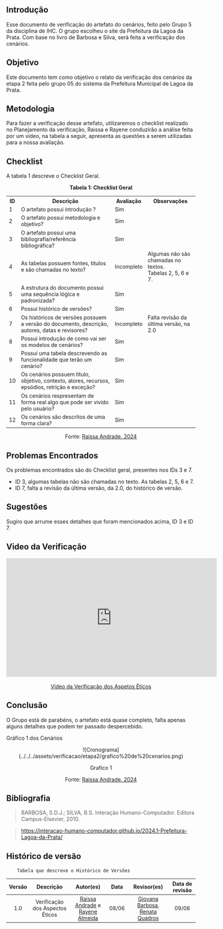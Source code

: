 ## Introdução 
Esse documento de verificação do artefato do cenários, feito pelo Grupo 5 da disciplina de IHC. O grupo escolheu o site da Prefeitura da Lagoa da Prata. Com base no livro de Barbosa e Silva, será feita a verificação dos cenários.
## Objetivo 
Este documento tem como objetivo o relato da verificação dos cenários da etapa 2 feita pelo grupo 05 do sistema da Prefeitura Municipal de Lagoa da Prata.
## Metodologia 
Para fazer a verificação desse artefato, utilizaremos o checklist realizado no Planejamento da verificação, Raissa e Rayene conduzirão a análise feita por um vídeo, na tabela a seguir, apresenta as questões a serem utilizadas para a nossa avaliação.


## Checklist 

A tabela 1 descreve o Checklist Geral.
<center>
    <p><strong>Tabela 1: Checklist Geral</strong></p>
    <table>
        <tr>
            <th>ID</th>
            <th>Descrição</th>
            <th>Avaliação</th>
            <th>Observações</th>
        </tr>
        <tr>
            <td>1</td>
            <td>O artefato possui introdução ?</td>
            <td>Sim</td>
            <td></td>
        </tr>
        <tr>
            <td>2</td>
            <td>O artefato possui metodologia e objetivo?</td>
            <td>Sim</td>
            <td></td>
        </tr>
        <tr>
            <td>3</td>
            <td>O artefato possui uma bibliografia/referência bibliográfica?</td>
            <td>Sim</td>
            <td></td>
        </tr>
        <tr>
            <td>4</td>
            <td>As tabelas possuem fontes, títulos e são chamadas no texto?</td>
            <td>Incompleto</td>
            <td>Algumas não são chamadas no textos. <br> Tabelas 2, 5, 6 e 7.</td>
        </tr>
        <tr>
            <td>5</td>
            <td>A estrutura do documento possui uma sequência lógica e padronizada?</td>
            <td>Sim</td>
            <td></td>
        </tr>
        <tr>
            <td>6</td>
            <td>Possui histórico de versões?</td>
            <td>Sim</td>
            <td></td>
        </tr>
        <tr>
            <td>7</td>
            <td>Os históricos de versões possuem a versão do documento, descrição, autores, datas e revisores?</td>
            <td>Incompleto</td>
            <td>Falta revisão da última versão, na 2.0</td>
        </tr>
        <tr>
            <td>8</td>
            <td>Possui introdução de como vai ser os modelos de cenários?</td>
            <td>Sim</td>
            <td></td>
        </tr>
        <tr>
            <td>9</td>
            <td>Possui uma tabela descrevendo as funcionalidade que terão um cenário?</td>
            <td>Sim</td>
            <td></td>
        </tr>
        <tr>
            <td>10</td>
            <td>Os cenários possuem título, objetivo, contexto, atores, recursos, epsódios, retrição e exceção?</td>
            <td>Sim</td>
            <td></td>
        </tr>
        <tr>
            <td>11</td>
            <td>Os cenários respresentam de forma real algo que pode ser vivido pelo usuário?</td>
            <td>Sim</td>
            <td></td>
        </tr>
        <tr>
            <td>12</td>
            <td>Os cenários são descritos de uma forma clara?</td>
            <td>Sim</td>
            <td></td>
        </tr>
    </table>
<p>Fonte: <a href="https://github.com/RaissaAndradeS">Raissa Andrade. 2024</a></p> 
</center>

## Problemas Encontrados

Os problemas encontrados são do Checklist geral, presentes nos IDs 3 e 7.
- ID 3, algumas tabelas não são chamadas no texto. As tabelas 2, 5, 6 e 7.
- ID 7, falta a revisão da última versão, da 2.0, do histórico de versão.

## Sugestões 

Sugiro que arrume esses detalhes que foram mencionados acima, ID 3 e ID 7.

## Video da Verificação

<p style="text-align: center">
    <iframe width="560" height="315" src="https://www.youtube.com/embed/OXLHk_iXPeE " title="YouTube video player" frameborder="0" allow="accelerometer; autoplay; clipboard-write; encrypted-media; gyroscope; picture-in-picture" allowfullscreen></iframe>
</p>
<p style="text-align: center">
    <a href="https://www.youtube.com/embed/OXLHk_iXPeE " target="_blank">Vídeo da Verificação dos Aspetos Éticos</a>
</p>

## Conclusão 

O Grupo está de parabéns, o artefato está quase completo, falta apenas alguns detalhes que podem ter passado despercebido.

Gráfico 1 dos Cenários


<center>
![Cronograma](../../../assets/verificacao/etapa2/grafico%20de%20cenarios.png)
<div align="center">
<p> Grafico 1 </p>
 <center>  <p>Fonte: <a href="https://github.com/RaissaAndradeS">Raissa Andrade. 2024</a></p></center>     
</div></center>



## Bibliografia 
> BARBOSA, S.D.J.; SILVA, B.S. Interação Humano-Computador. Editora Campus-Elsevier, 2010.

>  https://interacao-humano-computador.github.io/2024.1-Prefeitura-Lagoa-da-Prata/
## Histórico de versão  
        Tabela que descreve o Histórico de Versões
|     Versão       |     Descrição      |      Autor(es)      | Data           |  Revisor(es)          |Data de revisão|
| :----------------------------------------------------------: | :-------------------------------: | :-------------------------------------------------: | :-------------------------------: |  :-------------------------------: | :-------------------------------: |
|1.0|Verificação dos Aspectos Éticos|[Raissa Andrade](https://github.com/RaissaAndradeS) e [Rayene Almeida](https://github.com/rayenealmeida)    | 08/06|    [Giovana Barbosa](https://github.com/gio221), [Renata Quadros](https://github.com/Renatinha28)  | 09/06 |
